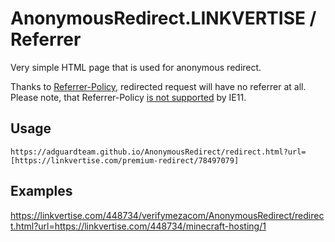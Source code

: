 # AnonymousRedirect.LINKVERTISE / Referrer

Very simple HTML page that is used for anonymous redirect.

Thanks to [Referrer-Policy](https://www.w3.org/TR/referrer-policy/), redirected request will have no referrer at all.
Please note, that Referrer-Policy [is not supported](caniuse.com/#feat=referrer-policy) by IE11.

## Usage

```
https://adguardteam.github.io/AnonymousRedirect/redirect.html?url=[https://linkvertise.com/premium-redirect/78497079]
```

## Examples

https://linkvertise.com/448734/verifymezacom/AnonymousRedirect/redirect.html?url=https://linkvertise.com/448734/minecraft-hosting/1
